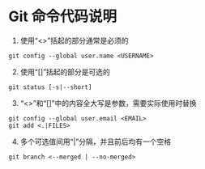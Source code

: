 # Git 命令代码说明

1. 使用“<>”括起的部分通常是必须的

```git
git config --global user.name <USERNAME>
```

2. 使用“[]”括起的部分是可选的

```git
git status [-s|--short]
```

3. “<>”和“[]”中的内容全大写是参数，需要实际使用时替换

```git
git config --global user.email <EMAIL>
git add <.|FILES>
```

4. 多个可选值间用“|”分隔，并且前后均有一个空格

```git
git branch <--merged | --no-merged>
```

